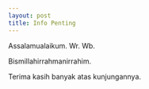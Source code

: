 ```yaml
---
layout: post
title: Info Penting
---
```


Assalamualaikum. Wr. Wb.

Bismillahirrahmanirrahim.

Terima kasih banyak atas kunjungannya.
